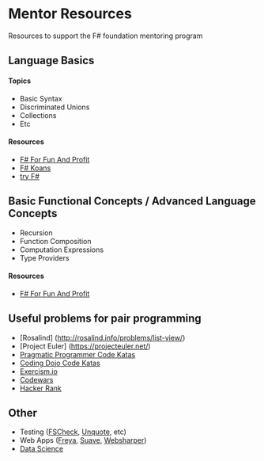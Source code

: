 

# Mentor Resources
Resources to support the F# foundation mentoring program

## Language Basics

#### Topics

* Basic Syntax
* Discriminated Unions
* Collections
* Etc

#### Resources

* [F# For Fun And Profit](http://fsharpforfunandprofit.com/series/expressions-and-syntax.html)
* [F# Koans](https://github.com/ChrisMarinos/FSharpKoans)
* [try F#](http://www.tryfsharp.org/Learn/getting-started)

## Basic Functional Concepts / Advanced Language Concepts

* Recursion
* Function Composition
* Computation Expressions
* Type Providers

#### Resources

* [F# For Fun And Profit](http://fsharpforfunandprofit.com/series/expressions-and-syntax.html)

## Useful problems for pair programming

* [Rosalind] (http://rosalind.info/problems/list-view/)
* [Project Euler] (https://projecteuler.net/)
* [Pragmatic Programmer Code Katas](http://codekata.pragprog.com/)
* [Coding Dojo Code Katas](http://codingdojo.org/)
* [Exercism.io](http://exercism.io/languages/fsharp)
* [Codewars](http://www.codewars.com/)
* [Hacker Rank](http://www.hackerrank.com)

## Other

* Testing ([FSCheck](https://fscheck.github.io/FsCheck/QuickStart.html), [Unquote](https://github.com/SwensenSoftware/unquote/wiki/UserGuide), etc)
* Web Apps ([Freya](https://docs.freya.io/en/latest/), [Suave](https://suave.io/index.html), [Websharper](http://websharper.com/))
* [Data Science](http://fsharp.org/guides/data-science/index.html)
